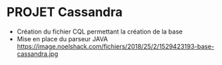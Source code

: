 # PROJET Cassandra

- Création du fichier CQL permettant la création de la base
- Mise en place du parseur JAVA
https://image.noelshack.com/fichiers/2018/25/2/1529423193-base-cassandra.jpg
